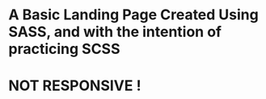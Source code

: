 # A Basic Landing Page Created Using SASS, and with the intention of practicing SCSS

# NOT RESPONSIVE !

